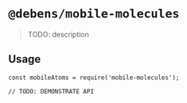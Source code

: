 # `@debens/mobile-molecules`

> TODO: description

## Usage

```
const mobileAtoms = require('mobile-molecules');

// TODO: DEMONSTRATE API
```
